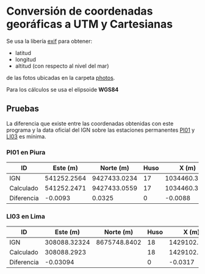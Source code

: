 # Conversión de coordenadas georáficas a UTM y Cartesianas

Se usa la libería [exif](https://pypi.org/project/exif/) para obtener:
* latitud
* longitud
* altitud (con respecto al nivel del mar)

de las fotos ubicadas en la carpeta [photos](https://drive.google.com/drive/folders/1Z-neYzGiRGOMyCtqXZAyyWBY7C_NxxUg?usp=sharing).

Para los cálculos se usa el elipsoide **WGS84**

## Pruebas

La diferencia que existe entre las coordenadas obtenidas con este programa
y la data oficial del IGN sobre las estaciones permanentes [PI01](https://drive.google.com/drive/folders/15WrcwlHwmBHlvKQHwPnIxC7DtpS4ukIL) y [LI03](https://drive.google.com/drive/folders/14mzdKSNHapWAkQLqZ72NdTIhNqefLjfJ) es mínima.

### PI01 en Piura
ID|Este (m)|Norte (m)|Huso|X (m)|Y (m)|Z (m)
--|--------|---------|----|-----|-----|-----
IGN|541252.2564|9427433.0234|17|1034460.3737|-6267518.6437|-572008.7368
Calculado|541252.2471|9427433.0559|17|1034460.3649|-6267518.6471|-572008.7073
Diferencia|-0.0093|0.0325|0|-0.0088|-0.0034|0.0295


### LI03 en Lima
ID|Este (m)|Norte (m)|Huso|X (m)|Y (m)|Z (m)
--|--------|---------|----|-----|-----|-----
IGN|308088.32324|8675748.8402|18|1429102.1648|-6075125.0134|-1314694.9459
Calculado|308088.2923||18|1429102.1331|-6075125.0146|-1314694.9541
Diferencia|-0.03094||0|-0.0317|-0.0012|-0.0082